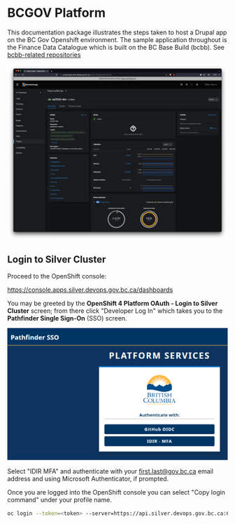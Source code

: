 # BCGOV Platform
This documentation package illustrates the steps taken to host a Drupal app on the BC Gov Openshift environment. The sample application throughout is the Finance Data Catalogue which is built on the BC Base Build (bcbb). See [bcbb-related repositories](https://github.com/bcgov/?q=bcbb)

![OpenShift Console](assets/images/openshift-console.png)

## Login to Silver Cluster

Proceed to the OpenShift console:

https://console.apps.silver.devops.gov.bc.ca/dashboards

You may be greeted by the **OpenShift 4 Platform OAuth - Login to Silver Cluster** screen; from there click "Developer Log In" which takes you to the **Pathfinder Single Sign-On** (SSO) screen.

![SSO Screen](assets/images/bcgov_sso.png)

Select "IDIR MFA" and authenticate with your first.last@gov.bc.ca email address and using Microsoft Authenticator, if prompted.

Once you are logged into the OpenShift console you can select "Copy login command" under your profile name.

```sh
oc login --token=<token> --server=https://api.silver.devops.gov.bc.ca:6443
```
